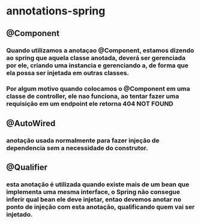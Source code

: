# annotations-spring

## @Component

### Quando utilizamos a anotaçao @Component, estamos dizendo ao spring que aquela classe anotada, deverá ser gerenciada por ele, criando  uma instancia e gerenciando a, de forma que ela possa ser injetada em outras classes.
### Por algum motivo quando colocamos o @Component em uma classe de controller, ele nao funciona, ao tentar fazer uma requisição em um endpoint ele retorna 404 NOT FOUND

## @AutoWired

### anotação usada normalmente para fazer injeção de dependencia sem a necessidade do construtor.

## @Qualifier

### esta anotação é utilizada quando existe mais de um bean que implementa uma mesma interface, o Spring não consegue inferir qual bean ele deve injetar, entao devemos anotar no ponto de injeção com esta anotação, qualificando quem vai ser injetado.